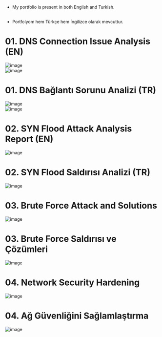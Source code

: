 
 * My portfolio is present in both English and Turkish. <br> <br>

 * Portfolyom hem Türkçe hem İngilizce olarak mevcuttur.

# 01. DNS Connection Issue Analysis (EN)<br>
![image](https://github.com/user-attachments/assets/f18e0757-4b06-4f59-a3c5-23bccbcca42f)<br>
![image](https://github.com/user-attachments/assets/54b8c59a-c239-44d2-b392-ed1cc09aeede)<br>


# 01. DNS Bağlantı Sorunu Analizi (TR)<br>
![image](https://github.com/user-attachments/assets/42794544-c8c9-4c48-aae8-0761feefc781)<br>
![image](https://github.com/user-attachments/assets/8ca9d8b2-fb26-4160-bcd4-f979a74e0d4b)<br>


# 02. SYN Flood Attack Analysis Report (EN)<br>
![image](https://github.com/user-attachments/assets/6d9d2e32-1556-434d-853f-77f797453178)<br>

# 02. SYN Flood Saldırısı Analizi (TR)<br>
![image](https://github.com/user-attachments/assets/ede8262b-9725-41cd-8e28-4b6f9c2ee640)<br>

# 03. Brute Force Attack and Solutions<br>
![image](https://github.com/user-attachments/assets/9f803c29-5de1-416d-88b0-371f45d5cf37) <br>

# 03. Brute Force Saldırısı ve Çözümleri<br>
![image](https://github.com/user-attachments/assets/33cddf79-0da7-4ef2-a7c1-7e673ad5b61b)<br>

# 04. Network Security Hardening 
![image](https://github.com/user-attachments/assets/0f3be61c-8c03-4f18-a89e-ab6516c65d4e)

# 04. Ağ Güvenliğini Sağlamlaştırma
![image](https://github.com/user-attachments/assets/107420d9-0083-4f33-8506-06e0544f8745)
